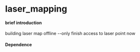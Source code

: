 # laser_mapping

#### brief introduction
building laser map offline
--only finish access to laser point now

#### Dependence




